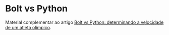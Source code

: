 # Bolt vs Python

Material complementar ao artigo [Bolt vs Python: determinando a velocidade de um atleta olímpico](https://cienciaprogramada.com.br/2020/09/bolt-python-determinando-velocidade-atleta-olimpico/).